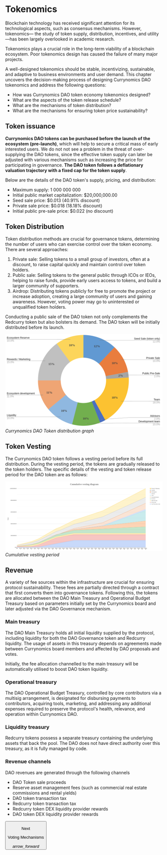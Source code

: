 # Tokenomics
Blockchain technology has received significant attention for its technological aspects, such as consensus mechanisms. However, tokenomics— the study of token supply, distribution, incentives, and utility—has been largely overlooked in academic research.

Tokenomics plays a crucial role in the long-term viability of a blockchain ecosystem. Poor tokenomics design has caused the failure of many major projects.

A well-designed tokenomics should be stable, incentivizing, sustainable, and adaptive to business environments and user demand. This chapter uncovers the decision-making process of designing Currynomics DAO tokenomics and address the following questions:
* How was Currynomics DAO token economy tokenomics designed?
* What are the aspects of the token release schedule?
* What are the mechanisms of token distribution?
* What are the mechanisms for ensuring token price sustainability?

## Token issuance
**Currynomics DAO tokens can be purchased before the launch of the ecosystem (pre-launch)**, which will
help to secure a critical mass of early interested users. We do not not see a problem
in the threat of over-supplying the DAO tokens, since the effective token supply can
later be adjusted with various mechanisms such as increasing the price for participating
in governance. **The DAO token follows a deflationary valuation trajectory with a fixed cap for the token supply**.

Below are the details of the DAO token's supply, pricing, and distribution:

* Maximum supply: 1 000 000 000
* Initial public market capitalization: $20,000,000.00
* Seed sale price: $0.013 (40.91% discount)
* Private sale price: $0.018 (18.18% discount)
* Initial public pre-sale price: $0.022 (no discount)

## Token Distribution
Token distribution methods are crucial for governance tokens, determining the number of users who can exercise control over the token economy. There are several approaches:

1. Private sale: Selling tokens to a small group of investors, often at a discount, to raise capital quickly and maintain control over token holders.
2. Public sale: Selling tokens to the general public through ICOs or IEOs, helping to raise funds, provide early users access to tokens, and build a larger community of supporters.
3. Airdrop: Distributing tokens publicly for free to promote the project or increase adoption, creating a large community of users and gaining awareness. However, voting power may go to uninterested or unqualified token holders.

Conducting a public sale of the DAO token not only complements the Redcurry token but also bolsters its demand. The DAO token will be initially distributed before its launch.


![image](../../media/img/curry_distribution_gr.png)
*Currynomics DAO Token distribution graph*


## Token Vesting
The Currynomics DAO token follows a vesting period before its full distribution. During the vesting period, the tokens are gradually released to the token holders. The specific details of the vesting and token release period for the DAO token are as follows:


![image](../../media/img/curry_cumu_vesting.png)
*Cumulative vesting period*


## Revenue
A variety of fee sources within the infrastructure are crucial for ensuring protocol sustainability. These fees are partially directed through a contract that first converts them into governance tokens. Following this, the tokens are allocated between the DAO Main Treasury and Operational Budget Treasury based on parameters initially set by the Currynomics board and later adjusted via the DAO Governance mechanism.

### Main treasury
The DAO Main Treasury holds all initial liquidity supplied by the protocol, including liquidity for both the DAO Governance token and Redcurry liquidity. The usage of assets in this treasury depends on agreements made between Currynomics board members and affected by DAO proposals and votes.

Initially, the fee allocation channelled to the main treasury will be automatically utilised to boost DAO token liquidity.

### Operational treasury
The DAO Operational Budget Treasury, controlled by core contributors via a multisig arrangement, is designated for disbursing payments to contributors, acquiring tools, marketing, and addressing any additional expenses required to preserve the protocol's health, relevance, and operation within Currynomics DAO.

### Liquidity treasury
Redcurry tokens possess a separate treasury containing the underlying assets that back the pool. The DAO does not have direct authority over this treasury, as it is fully managed by code.

### Revenue channels
DAO revenues are generated through the following channels

* DAO Token sale proceeds
* Reserve asset management fees (such as commercial real estate commissions and rental yields)
* DAO token transaction tax
* Redcurry token transaction tax
* Redcurry token DEX liquidity provider rewards
* DAO token DEX liquidity provider rewards

<a href="/#/asset/dao/voting">
    <button class="nextButton" >
        <div class="copy">
            <p class="title">Next</p>
            <p class="value">Voting Mechanisms</p>
        </div>
        <div class="icon"><i class="material-icons">arrow_forward</i></div>
    </button>
</a>

<!-- [Next: Manifesto (leave)](https://redcurry.co/manifesto) -->